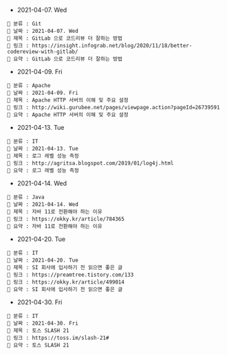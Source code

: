 - 2021-04-07. Wed

```
📌 분류 : Git
📆 날짜 : 2021-04-07. Wed
🎯 제목 : GitLab 으로 코드리뷰 더 잘하는 방법
🧬 링크 : https://insight.infograb.net/blog/2020/11/18/better-codereview-with-gitlab/
📖 요약 : GitLab 으로 코드리뷰 더 잘하는 방법
```

- 2021-04-09. Fri

```
📌 분류 : Apache
📆 날짜 : 2021-04-09. Fri
🎯 제목 : Apache HTTP 서버의 이해 및 주요 설정
🧬 링크 : http://wiki.gurubee.net/pages/viewpage.action?pageId=26739591
📖 요약 : Apache HTTP 서버의 이해 및 주요 설정
```

- 2021-04-13. Tue

```
📌 분류 : IT
📆 날짜 : 2021-04-13. Tue
🎯 제목 : 로그 레벨 성능 측정
🧬 링크 : http://agritsa.blogspot.com/2019/01/log4j.html
📖 요약 : 로그 레벨 성능 측정
```

- 2021-04-14. Wed

```
📌 분류 : Java
📆 날짜 : 2021-04-14. Wed
🎯 제목 : 자바 11로 전환해야 하는 이유
🧬 링크 : https://okky.kr/article/784365
📖 요약 : 자바 11로 전환해야 하는 이유
```

- 2021-04-20. Tue

```
📌 분류 : IT
📆 날짜 : 2021-04-20. Tue
🎯 제목 : SI 회사에 입사하기 전 읽으면 좋은 글
🧬 링크 : https://preamtree.tistory.com/133
🧬 링크 : https://okky.kr/article/499014
📖 요약 : SI 회사에 입사하기 전 읽으면 좋은 글
```

- 2021-04-30. Fri

```
📌 분류 : IT
📆 날짜 : 2021-04-30. Fri
🎯 제목 : 토스 SLASH 21
🧬 링크 : https://toss.im/slash-21#
📖 요약 : 토스 SLASH 21
```
